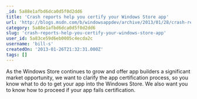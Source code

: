 ```yaml
---
_id: 5a88e1afbd6dca0d5f0d2dd6
title: 'Crash reports help you certify your Windows Store app'
url: 'http://blogs.msdn.com/b/windowsappdev/archive/2013/01/28/crash-reports-help-you-certify-your-windows-store-app.aspx'
category: 5a88e1afbd6dca0d5f0d2dd6
slug: 'crash-reports-help-you-certify-your-windows-store-app'
user_id: 5a83ce59d6eb0005c4ecda2c
username: 'bill-s'
createdOn: '2013-01-26T21:32:31.000Z'
tags: []
---
```


As the Windows Store continues to grow and offer app builders a significant market opportunity, we want to clarify the app certification process, so you know what to do to get your app into the Windows Store. We also want you to know how to proceed if your app fails certification.
